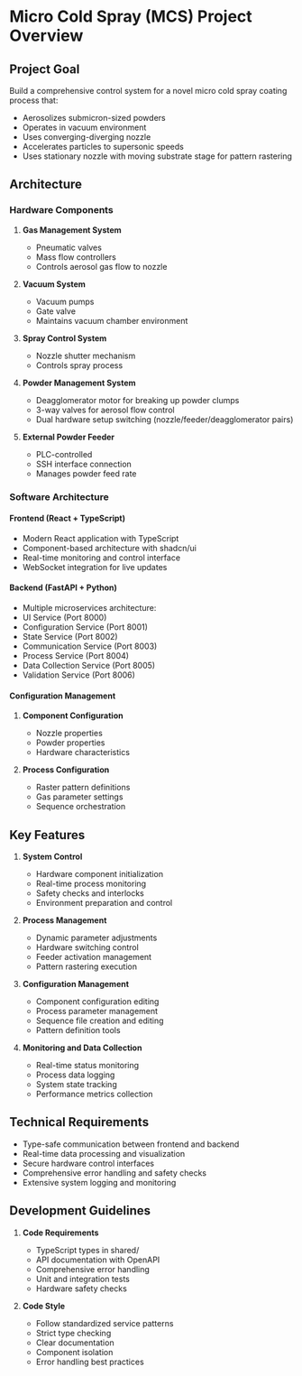 # Micro Cold Spray (MCS) Project Overview

## Project Goal

Build a comprehensive control system for a novel micro cold spray coating process that:

- Aerosolizes submicron-sized powders
- Operates in vacuum environment
- Uses converging-diverging nozzle
- Accelerates particles to supersonic speeds
- Uses stationary nozzle with moving substrate stage for pattern rastering

## Architecture

### Hardware Components

1. **Gas Management System**
   - Pneumatic valves
   - Mass flow controllers
   - Controls aerosol gas flow to nozzle

2. **Vacuum System**
   - Vacuum pumps
   - Gate valve
   - Maintains vacuum chamber environment

3. **Spray Control System**
   - Nozzle shutter mechanism
   - Controls spray process

4. **Powder Management System**
   - Deagglomerator motor for breaking up powder clumps
   - 3-way valves for aerosol flow control
   - Dual hardware setup switching (nozzle/feeder/deagglomerator pairs)

5. **External Powder Feeder**
   - PLC-controlled
   - SSH interface connection
   - Manages powder feed rate

### Software Architecture

#### Frontend (React + TypeScript)

- Modern React application with TypeScript
- Component-based architecture with shadcn/ui
- Real-time monitoring and control interface
- WebSocket integration for live updates

#### Backend (FastAPI + Python)

- Multiple microservices architecture:
- UI Service (Port 8000)
- Configuration Service (Port 8001)
- State Service (Port 8002)
- Communication Service (Port 8003)
- Process Service (Port 8004)
- Data Collection Service (Port 8005)
- Validation Service (Port 8006)

#### Configuration Management

1. **Component Configuration**
   - Nozzle properties
   - Powder properties
   - Hardware characteristics

2. **Process Configuration**
   - Raster pattern definitions
   - Gas parameter settings
   - Sequence orchestration

## Key Features

1. **System Control**
   - Hardware component initialization
   - Real-time process monitoring
   - Safety checks and interlocks
   - Environment preparation and control

2. **Process Management**
   - Dynamic parameter adjustments
   - Hardware switching control
   - Feeder activation management
   - Pattern rastering execution

3. **Configuration Management**
   - Component configuration editing
   - Process parameter management
   - Sequence file creation and editing
   - Pattern definition tools

4. **Monitoring and Data Collection**
   - Real-time status monitoring
   - Process data logging
   - System state tracking
   - Performance metrics collection

## Technical Requirements

- Type-safe communication between frontend and backend
- Real-time data processing and visualization
- Secure hardware control interfaces
- Comprehensive error handling and safety checks
- Extensive system logging and monitoring

## Development Guidelines

1. **Code Requirements**
   - TypeScript types in shared/
   - API documentation with OpenAPI
   - Comprehensive error handling
   - Unit and integration tests
   - Hardware safety checks

2. **Code Style**
   - Follow standardized service patterns
   - Strict type checking
   - Clear documentation
   - Component isolation
   - Error handling best practices
